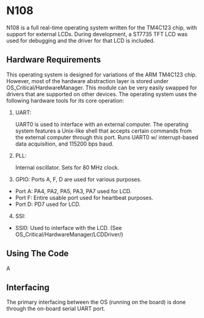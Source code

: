 # N108
N108 is a full real-time operating system written for the TM4C123 chip, with support for external LCDs. During development, a ST7735 TFT LCD was used for debugging and the driver for that LCD is included.

## Hardware Requirements
This operating system is designed for variations of the ARM TM4C123 chip. However, most of the hardware abstraction layer is stored under OS_Critical/HardwareManager. This module can be very easily swapped for drivers that are supported on other devices. The operating system uses the following hardware tools for its core operation:

1. UART:

   UART0 is used to interface with an external computer. The operating system features a Unix-like shell that accepts certain commands from the external computer through this port. Runs UART0 w/ interrupt-based data acquisition, and 115200 bps baud.

2. PLL:

   Internal oscillator. Sets for 80 MHz clock.

3. GPIO:
   Ports A, F, D are used for various purposes.
 * Port A: PA4, PA2, PA5, PA3, PA7 used for LCD.
 * Port F: Entire usable port used for heartbeat purposes.
 * Port D: PD7 used for LCD.

4. SSI:
  * SSI0: Used to interface with the LCD. (See OS_Critical/HardwareManager/LCDDriver/)

## Using The Code
A


## Interfacing
The primary interfacing between the OS (running on the board) is done through the on-board serial UART port. 

